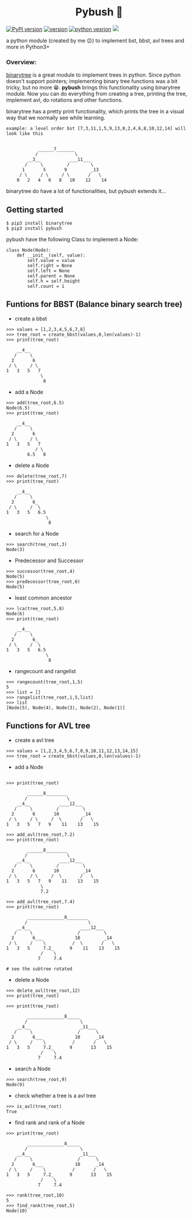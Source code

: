 <h1 align="center">Pybush 🌲</h1>

[![PyPI version](https://badge.fury.io/py/pybush.svg)](https://badge.fury.io/py/pybush)
[![version](https://img.shields.io/badge/dynamic/json?color=orange&label=version&prefix=v&query=version&url=https%3A%2F%2Fraw.githubusercontent.com%2Fnikhil0360%2Fpybush%2Fmaster%2Fsetup.json)](https://pypi.org/project/pybush/1.0.0/)
[![python vesrion](https://img.shields.io/badge/dynamic/json?color=blue&label=Python&query=pythonv&url=https%3A%2F%2Fraw.githubusercontent.com%2Fnikhil0360%2Fpybush%2Fmaster%2Fsetup.json)](https://www.python.org/downloads/)
[![](https://img.shields.io/badge/dynamic/json?color=ff69b4&label=Dependency&prefix=pip%20install%20&query=dependency&url=https%3A%2F%2Fraw.githubusercontent.com%2Fnikhil0360%2Fpybush%2Fmaster%2Fsetup.json)](https://pypi.org/project/binarytree/)


a python module (created by me 😉) to implement bst, bbst, avl trees and more in Python3+

### Overview:
[binarytree](https://pypi.org/project/binarytree/) is a great module to implement trees in python. Since python doesn't support pointers;
implementing binary tree functions was a bit tricky, but no more 😁. **pybush** brings this functionality using binarytree module. Now you can do everything from creating a tree, printing the tree, implement avl, do rotations and other functions.

binarytree has a pretty print functionality, which prints the tree in a visual way that we normally see while learning.
```
example: a level order bst [7,3,11,1,5,9,13,0,2,4,6,8,10,12,14] will look like this


            ______7_______
           /              \
        __3__           ___11___
       /     \         /        \
      1       5       9         _13
     / \     / \     / \       /   \
    0   2   4   6   8   10    12    14
```
binarytree do have a lot of functionalities, but pybush extends it...

## Getting started
```
$ pip3 install binarytree
$ pip3 install pybush
```

pybush have the following Class to implement a Node:
```
class Node(Node):
    def __init__(self, value):
        self.value = value
        self.right = None
        self.left = None
        self.parent = None
        self.h = self.height
        self.count = 1
```
## Funtions for BBST (Balance binary search tree)
* create a bbst
```
>>> values = [1,2,3,4,5,6,7,8]
>>> tree_root = create_bbst(values,0,len(values)-1)
>>> print(tree_root)

    __4__
   /     \
  2       6
 / \     / \
1   3   5   7
             \
              8
```
* add a Node
```
>>> add(tree_root,6.5)
Node(6.5)
>>> print(tree_root)

    __4__
   /     \
  2       6
 / \     / \
1   3   5   7
           / \
        6.5   8
```
* delete a Node
```
>>> delete(tree_root,7)
>>> print(tree_root)

    __4__
   /     \
  2       6_
 / \     /  \
1   3   5   6.5
               \
                8
```

* search for a Node
```
>>> search(tree_root,3)
Node(3)
```

* Predecessor and Successor
```
>>> successor(tree_root,4)
Node(5)
>>> predecessor(tree_root,6)
Node(5)
```

* least common ancestor
```
>>> lca(tree_root,5,8)
Node(6)
>>> print(tree_root)

    __4__
   /     \
  2       6_
 / \     /  \
1   3   5   6.5
               \
                8
```

* rangecount and rangelist
```
>>> rangecount(tree_root,1,5)
5
>>> list = []
>>> rangelist(tree_root,1,5,list)
>>> list
[Node(5), Node(4), Node(3), Node(2), Node(1)]
```
## Functions for AVL tree
* create a avl tree
```
>>> values = [1,2,3,4,5,6,7,8,9,10,11,12,13,14,15]
>>> tree_root = create_bbst(values,0,len(values)-1)
```
* add a Node
```

>>> print(tree_root)

        ______8________
       /               \
    __4__           ____12___
   /     \         /         \
  2       6       10         _14
 / \     / \     /  \       /   \
1   3   5   7   9    11    13    15

>>> add_avl(tree_root,7.2)
>>> print(tree_root)

        ______8________
       /               \
    __4__           ____12___
   /     \         /         \
  2       6       10         _14
 / \     / \     /  \       /   \
1   3   5   7   9    11    13    15
             \
             7.2

>>> add_avl(tree_root,7.4)
>>> print(tree_root)

        ______________8________
       /                       \
    __4__                   ____12___
   /     \                 /         \
  2       6___            10         _14
 / \     /    \          /  \       /   \
1   3   5     7.2_      9    11    13    15
             /    \
            7     7.4

# see the subtree rotated
```
* delete a Node
```
>>> delete_avl(tree_root,12)
>>> print(tree_root)

>>> print(tree_root)

        ______________8_____
       /                    \
    __4__                   _11___
   /     \                 /      \
  2       6___            10      _14
 / \     /    \          /       /   \
1   3   5     7.2_      9       13    15
             /    \
            7     7.4
```
* search a Node
```
>>> search(tree_root,9)
Node(9)
```
* check whether a tree is a avl tree
```
>>> is_avl(tree_root)
True
```
* find rank and rank of a Node
```
>>> print(tree_root)

        ______________8_____
       /                    \
    __4__                   _11___
   /     \                 /      \
  2       6___            10      _14
 / \     /    \          /       /   \
1   3   5     7.2_      9       13    15
             /    \
            7     7.4

>>> rank(tree_root,10)
5
>>> find_rank(tree_root,5)
Node(10)
```
